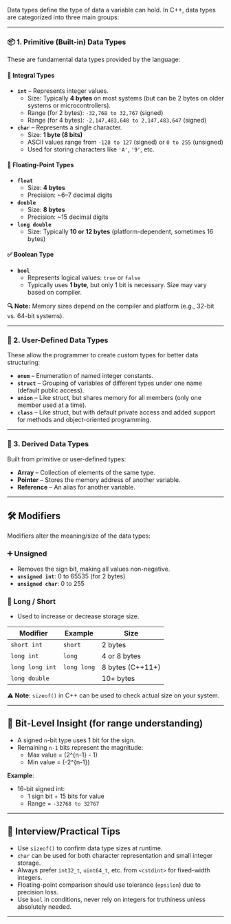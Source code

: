 
Data types define the type of data a variable can hold. In C++, data types are categorized into three main groups:

---

### 📦 1. **Primitive (Built-in) Data Types**

These are fundamental data types provided by the language:

#### 🔢 Integral Types
- **`int`** – Represents integer values.
  - Size: Typically **4 bytes** on most systems (but can be 2 bytes on older systems or microcontrollers).
  - Range (for 2 bytes): `-32,768 to 32,767` (signed)
  - Range (for 4 bytes): `-2,147,483,648 to 2,147,483,647` (signed)
- **`char`** – Represents a single character.
  - Size: **1 byte (8 bits)**
  - ASCII values range from `-128 to 127` (signed) or `0 to 255` (unsigned)
  - Used for storing characters like `'A'`, `'9'`, etc.

#### 🧮 Floating-Point Types
- **`float`**
  - Size: **4 bytes**
  - Precision: ~6–7 decimal digits
- **`double`**
  - Size: **8 bytes**
  - Precision: ~15 decimal digits
- **`long double`**
  - Size: Typically **10 or 12 bytes** (platform-dependent, sometimes 16 bytes)

#### ✅ Boolean Type
- **`bool`**
  - Represents logical values: `true` or `false`
  - Typically uses **1 byte**, but only 1 bit is necessary. Size may vary based on compiler.
  
**🔍 Note:** Memory sizes depend on the compiler and platform (e.g., 32-bit vs. 64-bit systems).

---

### 🧰 2. **User-Defined Data Types**

These allow the programmer to create custom types for better data structuring:

- **`enum`** – Enumeration of named integer constants.
- **`struct`** – Grouping of variables of different types under one name (default public access).
- **`union`** – Like struct, but shares memory for all members (only one member used at a time).
- **`class`** – Like struct, but with default private access and added support for methods and object-oriented programming.

---

### 🧱 3. **Derived Data Types**

Built from primitive or user-defined types:

- **Array** – Collection of elements of the same type.
- **Pointer** – Stores the memory address of another variable.
- **Reference** – An alias for another variable.

---

## 🛠️ Modifiers

Modifiers alter the meaning/size of the data types:
### ➕ Unsigned
- Removes the sign bit, making all values non-negative.
- **`unsigned int`**: 0 to 65535 (for 2 bytes)
- **`unsigned char`**: 0 to 255

### 🔁 Long / Short
- Used to increase or decrease storage size.

| Modifier        | Example           | Size             |
|----------------|-------------------|------------------|
| `short int`     | `short`           | 2 bytes          |
| `long int`      | `long`            | 4 or 8 bytes     |
| `long long int` | `long long`       | 8 bytes (C++11+) |
| `long double`   |                   | 10+ bytes        |

**⚠️ Note**: `sizeof()` in C++ can be used to check actual size on your system.

---

## 📏 Bit-Level Insight (for range understanding)

- A signed `n`-bit type uses 1 bit for the sign.
- Remaining `n-1` bits represent the magnitude:
  - Max value = \(2^{n-1} - 1\)
  - Min value = \(-2^{n-1}\)

**Example**: 
- 16-bit signed int:
  - 1 sign bit + 15 bits for value
  - Range = `-32768 to 32767`

---

## 🧠 Interview/Practical Tips

- Use `sizeof()` to confirm data type sizes at runtime.
- `char` can be used for both character representation and small integer storage.
- Always prefer `int32_t`, `uint64_t`, etc. from `<cstdint>` for fixed-width integers.
- Floating-point comparison should use tolerance (`epsilon`) due to precision loss.
- Use `bool` in conditions, never rely on integers for truthiness unless absolutely needed.

---
